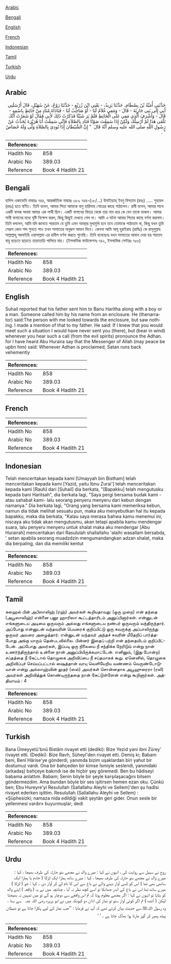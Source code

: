 [Arabic](#arabic)

[Bengali](#bengali)

[English](#english)

[French](#french)

[Indonesian](#indonesian)

[Tamil](#tamil)

[Turkish](#turkish)

[Urdu](#urdu)

## Arabic


<div dir="rtl" lang="ar" style={{fontSize:'larger',backgroundColor:'#f8f9fa',padding:20}}>
حَدَّثَنِي أُمَيَّةُ بْنُ بِسْطَامَ، حَدَّثَنَا يَزِيدُ، - يَعْنِي ابْنَ زُرَيْعٍ - حَدَّثَنَا رَوْحٌ، عَنْ سُهَيْلٍ، قَالَ أَرْسَلَنِي أَبِي إِلَى بَنِي حَارِثَةَ - قَالَ - وَمَعِي غُلاَمٌ لَنَا - أَوْ صَاحِبٌ لَنَا - فَنَادَاهُ مُنَادٍ مِنْ حَائِطٍ بِاسْمِهِ - قَالَ - وَأَشْرَفَ الَّذِي مَعِي عَلَى الْحَائِطِ فَلَمْ يَرَ شَيْئًا فَذَكَرْتُ ذَلِكَ لأَبِي فَقَالَ لَوْ شَعَرْتُ أَنَّكَ تَلْقَى هَذَا لَمْ أُرْسِلْكَ وَلَكِنْ إِذَا سَمِعْتَ صَوْتًا فَنَادِ بِالصَّلاَةِ فَإِنِّي سَمِعْتُ أَبَا هُرَيْرَةَ يُحَدِّثُ عَنْ رَسُولِ اللَّهِ صلى الله عليه وسلم أَنَّهُ قَالَ ‏ "‏ إِنَّ الشَّيْطَانَ إِذَا نُودِيَ بِالصَّلاَةِ وَلَّى وَلَهُ حُصَاصٌ ‏"‏ ‏.‏
</div>
<div style={{backgroundColor:'#f8f9fa',padding:20, marginBottom: 10}}><table> <thead> <tr> <th>References:</th> <th></th> </tr> </thead> <tbody><tr><td>Hadith No</td><td>858</td></tr><tr><td>Arabic No</td><td>389.03</td></tr><tr><td>Reference</td><td>Book 4 Hadith 21</td></tr></tbody></table></div>

## Bengali


<div dir="ltr" lang="bn" style={{fontSize:'larger',backgroundColor:'#f8f9fa',padding:20}}>
হাদিস একাডেমি নাম্বারঃ ৭৪৪, আন্তর্জাতিক নাম্বারঃ ৩৮৯ ৭৪৪-(১৮/...) উমাইয়্যাহ্ ইবনু বিসতাম (রহঃ) ..... সুহায়ল (রহঃ) হতে বর্ণিত। তিনি বলেন, আমার পিতা আমাকে বানু হারিসাহ গোত্রের কাছে পাঠালেন। রাবী বলেন, আমার সাথে একটি বালক অথবা আমার এক সাথী ছিল। একটি বাগানের ভিতর থেকে তার নাম ধরে কে যেন তাকে ডাকল। আমার সাথী বাগানের মধ্যে দৃষ্টি নিক্ষেপ করল, কিন্তু কিছুই দেখতে পেল না। আমি এ ঘটনা আমার পিতার কাছে বর্ণনা করলাম। তিনি বললেন, আমি যদি জানতে পারতাম যে তুমি এমন অবস্থার মুখামুখি হবে তবে তোমাকে পাঠাতাম না, কিন্তু যখন তুমি সেরূপ কোন শব্দ শুনতে পাও তখন সালাতের অনুরূপ আযান দিবে। কেননা আমি আবূ হুরাইরাহ (রাযিঃ) কে রাসূলুল্লাহ সাল্লাল্লাহু আলাইহি ওয়াসাল্লাম এর হাদীস বর্ণনা করতে শুনেছি। তিনি বলেছেনঃ যখন সালাতের আযান দেয়া হয় শয়তান বায়ু ছাড়তে ছাড়তে তাড়াতাড়ি পালিয়ে যায়। (ইসলামিক ফাউন্ডেশনঃ ৭৪২, ইসলামিক সেন্টারঃ ৭৫৫)
</div>
<div style={{backgroundColor:'#f8f9fa',padding:20, marginBottom: 10}}><table> <thead> <tr> <th>References:</th> <th></th> </tr> </thead> <tbody><tr><td>Hadith No</td><td>858</td></tr><tr><td>Arabic No</td><td>389.03</td></tr><tr><td>Reference</td><td>Book 4 Hadith 21</td></tr></tbody></table></div>

## English


<div dir="ltr" lang="en" style={{fontSize:'larger',backgroundColor:'#f8f9fa',padding:20}}>
Suhail reported that his father sent him to Banu Haritha along with a boy or a man. Someone called him by his name from an enclosure. He (thenarrator) said:The person with me looked towards the enclosure, but saw nothing. I made a mention of that to my father. He said: If I knew that you would meet such a situation I would have never sent you (there), but (bear in wind) whenever you hear such a call (from the evil spirits) pronounce the Adhan. for I have heard Abu Huraira say that the Messenger of Allah (may peace be upbn him) said: Whenever Adhan is proclaimed, Satan runs back vehemently
</div>
<div style={{backgroundColor:'#f8f9fa',padding:20, marginBottom: 10}}><table> <thead> <tr> <th>References:</th> <th></th> </tr> </thead> <tbody><tr><td>Hadith No</td><td>858</td></tr><tr><td>Arabic No</td><td>389.03</td></tr><tr><td>Reference</td><td>Book 4 Hadith 21</td></tr></tbody></table></div>

## French


<div dir="ltr" lang="fr" style={{fontSize:'larger',backgroundColor:'#f8f9fa',padding:20}}>

</div>
<div style={{backgroundColor:'#f8f9fa',padding:20, marginBottom: 10}}><table> <thead> <tr> <th>References:</th> <th></th> </tr> </thead> <tbody><tr><td>Hadith No</td><td>858</td></tr><tr><td>Arabic No</td><td>389.03</td></tr><tr><td>Reference</td><td>Book 4 Hadith 21</td></tr></tbody></table></div>

## Indonesian


<div dir="ltr" lang="id" style={{fontSize:'larger',backgroundColor:'#f8f9fa',padding:20}}>
Telah menceritakan kepada kami [Umayyah bin Bistham] telah menceritakan kepada kami [Yazid, yaitu Ibnu Zurai'] telah menceritakan kepada kami [Rauh] dari [Suhail] dia berkata, "[Bapakku] telah mengutusku kepada bani Haritsah", dia berkata lagi, "Saya pergi bersama budak kami -atau sahabat kami- lalu seorang penyeru menyeru dari kebun dengan namanya." Dia berkata lagi, "Orang yang bersama kami memeriksa kebun, namun dia tidak melihat sesuatu pun, maka aku menyebutkan hal itu kepada bapakku, maka dia berkata, "Kalau saya merasa bahwa kamu menemui ini, niscaya aku tidak akan mengutusmu, akan tetapi apabila kamu mendengar suara, lalu penyeru menyeru untuk shalat maka aku mendengar [Abu Hurairah] menceritakan dari Rasululah shallallahu 'alaihi wasallam bersabda, ' setan apabila seorang muadzdzin mengumandangkan adzan shalat, maka dia berpaling, dan dia memiliki kentut
</div>
<div style={{backgroundColor:'#f8f9fa',padding:20, marginBottom: 10}}><table> <thead> <tr> <th>References:</th> <th></th> </tr> </thead> <tbody><tr><td>Hadith No</td><td>858</td></tr><tr><td>Arabic No</td><td>389.03</td></tr><tr><td>Reference</td><td>Book 4 Hadith 21</td></tr></tbody></table></div>

## Tamil


<div dir="ltr" lang="ta" style={{fontSize:'larger',backgroundColor:'#f8f9fa',padding:20}}>
சுஹைல் பின் அபீஸாலிஹ் (ரஹ்) அவர்கள் கூறியதாவது: (ஒரு முறை) என் தந்தை (அபூஸாலிஹ்) என்னை பனூ ஹாரிஸா கூட்டத்தாரிடம் அனுப்பினார்கள். என்னுடன் எங்களுடைய அடிமை ஒருவரும் அல்லது எங்களுடைய நண்பர் ஒருவரும் வந்திருந்தார். அப்போது என்னுடன் வந்தவரின் பெயரைக் குறிப்பிட்டு ஒரு சுவருக்கு அப்பாலிருந்து ஒருவர் அவரை அழைத்தார். என்னுடன் வந்தவர் அந்தச் சுவரின் மீதேறிப் பார்த்தபோது அங்கு யாரும் தென்படவில்லை. பின்னர் இதைப் பற்றி என் தந்தையிடம் குறிப்பிட்டேன். அப்போது அவர்கள், இப்படி ஒரு நிலையை நீ சந்திக்க நேரிடும் என்று நான் உணர்ந்திருந்தால் உன்னை நான் அனுப்பியிருக்கமாட்டேன். எனினும், (இது போன்ற) சப்தத்தை நீ கேட்டால் தொழுகை அறிவிப்பை நீ சப்தமாகக் கூறு. ஏனெனில், தொழுகை அறிவிப்புச் செய்யப்பட்டால் ஷைத்தான் வாயு வெளியேறிய வண்ணம் வெருண்டோடுவான் என்று அல்லாஹ்வின் தூதர் (ஸல்) அவர்கள் சொன்னதாக அபூஹுரைரா (ரலி) அவர்கள் அறிவித்துக் கொண்டிருந்ததை நான் கேட்டுள்ளேன் என்று கூறினார்கள். அத்தியாயம் : 4
</div>
<div style={{backgroundColor:'#f8f9fa',padding:20, marginBottom: 10}}><table> <thead> <tr> <th>References:</th> <th></th> </tr> </thead> <tbody><tr><td>Hadith No</td><td>858</td></tr><tr><td>Arabic No</td><td>389.03</td></tr><tr><td>Reference</td><td>Book 4 Hadith 21</td></tr></tbody></table></div>

## Turkish


<div dir="ltr" lang="tr" style={{fontSize:'larger',backgroundColor:'#f8f9fa',padding:20}}>
Bana Ümeyyetü'bnü Bistâm rivayet etti (dediki): Bize Yezid yani ibni Zürey' rivayet etti. (Dediki): Bize Ravh, Süheyl'den rivayet etti. Demiş ki; Babam beni, Benî Hârise'ye gönderdi, yanımda bizim uşaklardan biri yahut bir dostumuz vardı. Ona bir bahçeden bir kimse İsmiyle seslendi, yanımdaki (arkadaş) bahçeye bakındı ise de hiçbir şey göremedi. Ben bu hâdiseyi babama anlattım. Babam; Senin böyle bir şeyle karşılaşacağını bilsem göndermezdim. Ama bundan böyle bir ses işitirsen hemen ezan oku. Çünkü ben; Ebu Hureyre'yi Resulullah (Sallallahu Aleyhi ve Sellem)'den şu hadîsi rivayet ederken işittim. Resulullah (Sallallahu Aleyhi ve Sellem) : «Şüphesizki; namaza nida edildiği vakit şeytân geri gider. Onun sesle bir yellenmesi vardır» buyurmuşlar; dedi
</div>
<div style={{backgroundColor:'#f8f9fa',padding:20, marginBottom: 10}}><table> <thead> <tr> <th>References:</th> <th></th> </tr> </thead> <tbody><tr><td>Hadith No</td><td>858</td></tr><tr><td>Arabic No</td><td>389.03</td></tr><tr><td>Reference</td><td>Book 4 Hadith 21</td></tr></tbody></table></div>

## Urdu


<div dir="rtl" lang="ur" style={{fontSize:'larger',backgroundColor:'#f8f9fa',padding:20}}>
روح نے سہیل سے روایت کی ، انہوں نے کہا : میرے والد نے مجھے بنو حارثہ کی طرف بھیجا ، کہا : میرے والد نے مجھے بنو حارثہ کی طرف بھیجا ، کہا : میرے ساتھ ہمارا ایک لڑکا ( خادم یا ہمارا ایک ساتھی بھی تھا ) اس کو کسی آواز دینے والے نے باغ سے اس کا نام لے کر آواز دی ۔ کہا : جو ( لڑکا ) میرے ساتھ تھا اس نے باغ کے اندر جھانکا تو اسے کچھ نظر نہ آیا ، چنانچہ میں نے یہ ( واقعہ ) اپنے والد کو بتایا تو انہوں نے کہا : اگر مجھے معلوم ہوتا کہ تم اس واقعے سے دوچار ہو گے تو میں تمہیں نہ بھیجتا لیکن ( آئندہ ) تم اگر کوئی آواز سنو تو نماز کی اذان دو کیونکہ میں نے ابو ہریرہ ‌رضی ‌اللہ ‌عنہ ‌ ‌ سے سنا ، وہ رسول اللہﷺ سے حدیث بیان کرتے تھے کہ آپ نے فرمایا : ’’جب نماز کے لیے پکارا جاتا ہے تو شیطان پیٹھ پھیر کر گوز مارتا ہوا بھاگ جاتا ہے ۔ ‘ ‘
</div>
<div style={{backgroundColor:'#f8f9fa',padding:20, marginBottom: 10}}><table> <thead> <tr> <th>References:</th> <th></th> </tr> </thead> <tbody><tr><td>Hadith No</td><td>858</td></tr><tr><td>Arabic No</td><td>389.03</td></tr><tr><td>Reference</td><td>Book 4 Hadith 21</td></tr></tbody></table></div>